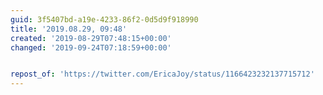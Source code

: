```yaml
---
guid: 3f5407bd-a19e-4233-86f2-0d5d9f918990
title: '2019.08.29, 09:48'
created: '2019-08-29T07:48:15+00:00'
changed: '2019-09-24T07:18:59+00:00'


repost_of: 'https://twitter.com/EricaJoy/status/1166423232137715712'
---
```


